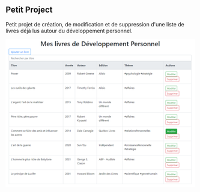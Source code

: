 ## Petit Project

Petit projet de création, de modification et de suppression d'une liste de livres déjà lus autour du développement personnel.


<img src="./ScreenShot%20-%20Project%20CRUD.png"></img>